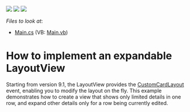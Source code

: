 <!-- default badges list -->
![](https://img.shields.io/endpoint?url=https://codecentral.devexpress.com/api/v1/VersionRange/128629519/13.1.4%2B)
[![](https://img.shields.io/badge/Open_in_DevExpress_Support_Center-FF7200?style=flat-square&logo=DevExpress&logoColor=white)](https://supportcenter.devexpress.com/ticket/details/E1716)
[![](https://img.shields.io/badge/📖_How_to_use_DevExpress_Examples-e9f6fc?style=flat-square)](https://docs.devexpress.com/GeneralInformation/403183)
<!-- default badges end -->
<!-- default file list -->
*Files to look at*:

* [Main.cs](./CS/WindowsApplication3/Main.cs) (VB: [Main.vb](./VB/WindowsApplication3/Main.vb))
<!-- default file list end -->
# How to implement an expandable LayoutView


<p>Starting from version 9.1, the LayoutView provides the <a href="http://documentation.devexpress.com/#WindowsForms/DevExpressXtraGridViewsLayoutLayoutView_CustomCardLayouttopic">CustomCardLayout</a> event, enabling you to modify the layout on the fly. This example demonstrates how to create a view that shows only limited details in one row, and expand other details only for a row being currently edited.</p>

<br/>


